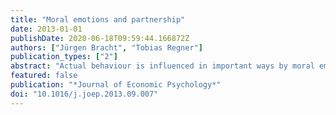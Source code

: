 ```yaml
---
title: "Moral emotions and partnership"
date: 2013-01-01
publishDate: 2020-06-18T09:59:44.166872Z
authors: ["Jürgen Bracht", "Tobias Regner"]
publication_types: ["2"]
abstract: "Actual behaviour is influenced in important ways by moral emotions, for instance guilt or shame. The framework of dynamic psychological games allows the economic modelling of such emotions. Our experimental study uses psychological scales to measure individuals’ dispositions to experience guilt/shame and analyses the role these emotions play in a partnership situation that features moral hazard. We find that -- in addition to second-order beliefs and promises -- individuals’ disposition to guilt (specifically, their proneness to respond in an evaluative way to personal transgressions) is an important determinant of pro-social behaviour."
featured: false
publication: "*Journal of Economic Psychology*"
doi: "10.1016/j.joep.2013.09.007"
---
```


